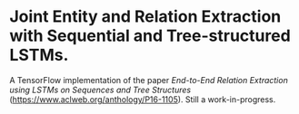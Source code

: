 # Joint Entity and Relation Extraction with Sequential and Tree-structured LSTMs.
A TensorFlow implementation of the paper _End-to-End Relation Extraction using LSTMs on Sequences and Tree Structures_ (https://www.aclweb.org/anthology/P16-1105). 
Still a work-in-progress.
